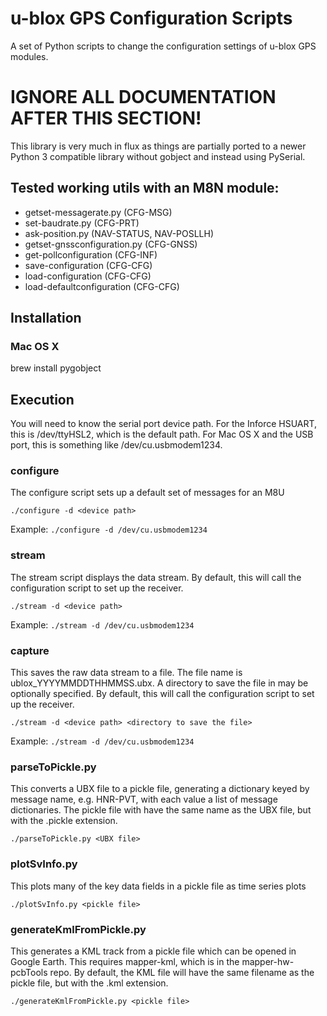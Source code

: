 # u-blox GPS Configuration Scripts
A set of Python scripts to change the configuration settings of u-blox GPS modules. 

# IGNORE ALL DOCUMENTATION AFTER THIS SECTION!
This library is very much in flux as things are partially ported to a newer Python 3 compatible library without gobject and instead using PySerial.

## Tested working utils with an M8N module:
- getset-messagerate.py (CFG-MSG)
- set-baudrate.py (CFG-PRT)
- ask-position.py (NAV-STATUS, NAV-POSLLH)
- getset-gnssconfiguration.py (CFG-GNSS)
- get-pollconfiguration (CFG-INF)
- save-configuration (CFG-CFG)
- load-configuration (CFG-CFG)
- load-defaultconfiguration (CFG-CFG)

## Installation
### Mac OS X
brew install pygobject

## Execution
You will need to know the serial port device path. For the Inforce HSUART, this is /dev/ttyHSL2, which is the default path. For Mac OS X and the USB port, this is something like /dev/cu.usbmodem1234.

### configure
The configure script sets up a default set of messages for an M8U

```./configure -d <device path>```

Example: ```./configure -d /dev/cu.usbmodem1234```

### stream
The stream script displays the data stream. By default, this will call the configuration script to set up the receiver.

```./stream -d <device path>```

Example: ```./stream -d /dev/cu.usbmodem1234```

### capture
This saves the raw data stream to a file. The file name is ublox_YYYYMMDDTHHMMSS.ubx. A directory to save the file in may be optionally specified. By default, this will call the configuration script to set up the receiver.

```./stream -d <device path> <directory to save the file>```

Example: ```./stream -d /dev/cu.usbmodem1234```

### parseToPickle.py
This converts a UBX file to a pickle file, generating a dictionary keyed by message name, e.g. HNR-PVT, with each value a list of message dictionaries. The pickle file with have the same name as the UBX file, but with the .pickle extension.

```./parseToPickle.py <UBX file>```

### plotSvInfo.py
This plots many of the key data fields in a pickle file as time series plots

```./plotSvInfo.py <pickle file>```

### generateKmlFromPickle.py
This generates a KML track from a pickle file which can be opened in Google Earth. This requires mapper-kml, which is in the mapper-hw-pcbTools repo. By default, the KML file will have the same filename as the pickle file, but with the .kml extension.

```./generateKmlFromPickle.py <pickle file>```
    

